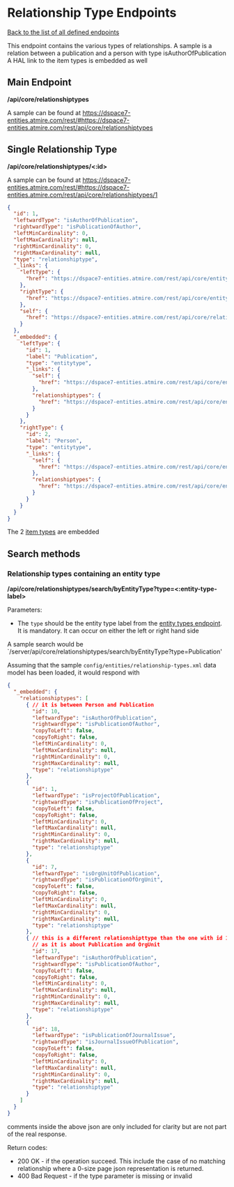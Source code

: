 # Relationship Type Endpoints
[Back to the list of all defined endpoints](endpoints.md)

This endpoint contains the various types of relationships.
A sample is a relation between a publication and a person with type isAuthorOfPublication
A HAL link to the item types is embedded as well

## Main Endpoint
**/api/core/relationshiptypes**

A sample can be found at https://dspace7-entities.atmire.com/rest/#https://dspace7-entities.atmire.com/rest/api/core/relationshiptypes

## Single Relationship Type
**/api/core/relationshiptypes/<:id>**

A sample can be found at https://dspace7-entities.atmire.com/rest/#https://dspace7-entities.atmire.com/rest/api/core/relationshiptypes/1

```json
{
  "id": 1,
  "leftwardType": "isAuthorOfPublication",
  "rightwardType": "isPublicationOfAuthor",
  "leftMinCardinality": 0,
  "leftMaxCardinality": null,
  "rightMinCardinality": 0,
  "rightMaxCardinality": null,
  "type": "relationshiptype",
  "_links": {
    "leftType": {
      "href": "https://dspace7-entities.atmire.com/rest/api/core/entitytypes/1"
    },
    "rightType": {
      "href": "https://dspace7-entities.atmire.com/rest/api/core/entitytypes/2"
    },
    "self": {
      "href": "https://dspace7-entities.atmire.com/rest/api/core/relationshiptypes/1"
    }
  },
  "_embedded": {
    "leftType": {
      "id": 1,
      "label": "Publication",
      "type": "entitytype",
      "_links": {
        "self": {
          "href": "https://dspace7-entities.atmire.com/rest/api/core/entitytypes/1"
        },
        "relationshiptypes": {
          "href": "https://dspace7-entities.atmire.com/rest/api/core/entitytypes/1/relationshiptypes"
        }
      }
    },
    "rightType": {
      "id": 2,
      "label": "Person",
      "type": "entitytype",
      "_links": {
        "self": {
          "href": "https://dspace7-entities.atmire.com/rest/api/core/entitytypes/2"
        },
        "relationshiptypes": {
          "href": "https://dspace7-entities.atmire.com/rest/api/core/entitytypes/2/relationshiptypes"
        }
      }
    }
  }
}
```

The 2 [item types](itemtypes.md) are embedded

## Search methods

### Relationship types containing an entity type
**/api/core/relationshiptypes/search/byEntityType?type=<:entity-type-label>**

Parameters:
* The `type` should be the entity type label from the [entity types endpoint](entitytypes.md). It is mandatory. It can occur on either the left or right hand side

A sample search would be `/server/api/core/relationshiptypes/search/byEntityType?type=Publication'

Assuming that the sample `config/entities/relationship-types.xml` data model has been loaded, it would respond with

```json
{
  "_embedded": {
    "relationshiptypes": [
      { // it is between Person and Publication
        "id": 10,
        "leftwardType": "isAuthorOfPublication",
        "rightwardType": "isPublicationOfAuthor",
        "copyToLeft": false,
        "copyToRight": false,
        "leftMinCardinality": 0,
        "leftMaxCardinality": null,
        "rightMinCardinality": 0,
        "rightMaxCardinality": null,
        "type": "relationshiptype"
      },
      {
        "id": 1,
        "leftwardType": "isProjectOfPublication",
        "rightwardType": "isPublicationOfProject",
        "copyToLeft": false,
        "copyToRight": false,
        "leftMinCardinality": 0,
        "leftMaxCardinality": null,
        "rightMinCardinality": 0,
        "rightMaxCardinality": null,
        "type": "relationshiptype"
      },
      {
        "id": 7,
        "leftwardType": "isOrgUnitOfPublication",
        "rightwardType": "isPublicationOfOrgUnit",
        "copyToLeft": false,
        "copyToRight": false,
        "leftMinCardinality": 0,
        "leftMaxCardinality": null,
        "rightMinCardinality": 0,
        "rightMaxCardinality": null,
        "type": "relationshiptype"
      },
      { // this is a different relationshipttype than the one with id 10
        // as it is about Publication and OrgUnit
        "id": 17,
        "leftwardType": "isAuthorOfPublication",
        "rightwardType": "isPublicationOfAuthor",
        "copyToLeft": false,
        "copyToRight": false,
        "leftMinCardinality": 0,
        "leftMaxCardinality": null,
        "rightMinCardinality": 0,
        "rightMaxCardinality": null,
        "type": "relationshiptype"
      },
      {
        "id": 18, 
        "leftwardType": "isPublicationOfJournalIssue",
        "rightwardType": "isJournalIssueOfPublication",
        "copyToLeft": false,
        "copyToRight": false,
        "leftMinCardinality": 0,
        "leftMaxCardinality": null,
        "rightMinCardinality": 0,
        "rightMaxCardinality": null,
        "type": "relationshiptype"
      }    
    ]
  }
}
```
comments inside the above json are only included for clarity but are not part of the real response.

Return codes:
* 200 OK - if the operation succeed. This include the case of no matching relationship where a 0-size page json representation is returned.
* 400 Bad Request - if the type parameter is missing or invalid
